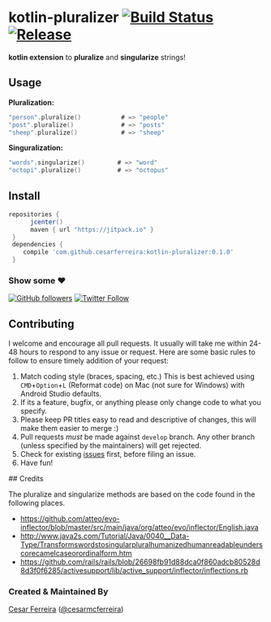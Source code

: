 <!-- ![Image](extras/logo.png) -->
# kotlin-pluralizer [![Build Status](https://travis-ci.org/cesarferreira/kotlin-pluralizer.svg?branch=master)](https://travis-ci.org/cesarferreira/kotlin-pluralizer) [![Release](https://jitpack.io/v/cesarferreira/kotlin-pluralizer.svg)](https://jitpack.io/#cesarferreira/kkotlin-pluralizer)



**kotlin extension** to **pluralize** and **singularize** strings!


## Usage

**Pluralization:**

```kotlin
"person".pluralize()           # => "people"
"post".pluralize()             # => "posts"
"sheep".pluralize()            # => "sheep"
```

**Singuralization:**

```kotlin
"words".singularize()         # => "word"
"octopi".pluralize()          # => "octopus"

```

## Install

```groovy
repositories {
      jcenter()
      maven { url "https://jitpack.io" }
 }
 dependencies {
    compile 'com.github.cesarferreira:kotlin-pluralizer:0.1.0'
 }
 ```

### Show some :heart:
[![GitHub followers](https://img.shields.io/github/followers/cesarferreira.svg?style=social&label=Follow)](https://github.com/cesarferreira/kotlin-pluralizer)   [![Twitter Follow](https://img.shields.io/twitter/follow/cesarmcferreira.svg?style=social)](https://twitter.com/cesarmcferreira)

## Contributing
I welcome and encourage all pull requests. It usually will take me within 24-48 hours to respond to any issue or request. Here are some basic rules to follow to ensure timely addition of your request:
  1. Match coding style (braces, spacing, etc.) This is best achieved using `CMD`+`Option`+`L` (Reformat code) on Mac (not sure for Windows) with Android Studio defaults.
  2. If its a feature, bugfix, or anything please only change code to what you specify.
  3. Please keep PR titles easy to read and descriptive of changes, this will make them easier to merge :)
  4. Pull requests _must_ be made against `develop` branch. Any other branch (unless specified by the maintainers) will get rejected.
  5. Check for existing [issues](https://github.com/cesarferreira/kotkotlin-pluralizer/issues) first, before filing an issue.  
  6. Have fun!


  ## Credits

  The pluralize and singularize methods are based on the code found in the following places.

  - https://github.com/atteo/evo-inflector/blob/master/src/main/java/org/atteo/evo/inflector/English.java
  - http://www.java2s.com/Tutorial/Java/0040__Data-Type/Transformswordstosingularpluralhumanizedhumanreadableunderscorecamelcaseorordinalform.htm
  - https://github.com/rails/rails/blob/26698fb91d88dca0f860adcb80528d8d3f0f6285/activesupport/lib/active_support/inflector/inflections.rb


### Created & Maintained By
[Cesar Ferreira](https://github.com/cesarferreira) ([@cesarmcferreira](https://www.twitter.com/cesarmcferreira))
